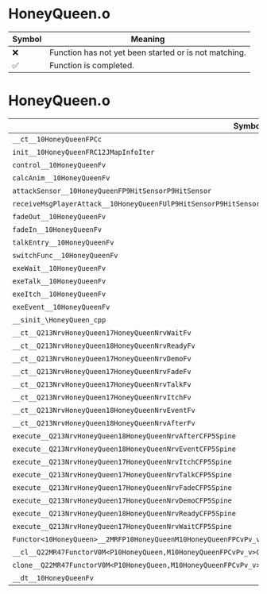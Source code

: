 # HoneyQueen.o
| Symbol | Meaning 
| ------------- | ------------- 
| :x: | Function has not yet been started or is not matching. 
| :white_check_mark: | Function is completed. 


# HoneyQueen.o
| Symbol | Decompiled? |
| ------------- | ------------- |
| `__ct__10HoneyQueenFPCc` | :x: |
| `init__10HoneyQueenFRC12JMapInfoIter` | :x: |
| `control__10HoneyQueenFv` | :x: |
| `calcAnim__10HoneyQueenFv` | :x: |
| `attackSensor__10HoneyQueenFP9HitSensorP9HitSensor` | :x: |
| `receiveMsgPlayerAttack__10HoneyQueenFUlP9HitSensorP9HitSensor` | :x: |
| `fadeOut__10HoneyQueenFv` | :x: |
| `fadeIn__10HoneyQueenFv` | :x: |
| `talkEntry__10HoneyQueenFv` | :x: |
| `switchFunc__10HoneyQueenFv` | :x: |
| `exeWait__10HoneyQueenFv` | :x: |
| `exeTalk__10HoneyQueenFv` | :x: |
| `exeItch__10HoneyQueenFv` | :x: |
| `exeEvent__10HoneyQueenFv` | :x: |
| `__sinit_\HoneyQueen_cpp` | :x: |
| `__ct__Q213NrvHoneyQueen17HoneyQueenNrvWaitFv` | :x: |
| `__ct__Q213NrvHoneyQueen18HoneyQueenNrvReadyFv` | :x: |
| `__ct__Q213NrvHoneyQueen17HoneyQueenNrvDemoFv` | :x: |
| `__ct__Q213NrvHoneyQueen17HoneyQueenNrvFadeFv` | :x: |
| `__ct__Q213NrvHoneyQueen17HoneyQueenNrvTalkFv` | :x: |
| `__ct__Q213NrvHoneyQueen17HoneyQueenNrvItchFv` | :x: |
| `__ct__Q213NrvHoneyQueen18HoneyQueenNrvEventFv` | :x: |
| `__ct__Q213NrvHoneyQueen18HoneyQueenNrvAfterFv` | :x: |
| `execute__Q213NrvHoneyQueen18HoneyQueenNrvAfterCFP5Spine` | :x: |
| `execute__Q213NrvHoneyQueen18HoneyQueenNrvEventCFP5Spine` | :x: |
| `execute__Q213NrvHoneyQueen17HoneyQueenNrvItchCFP5Spine` | :x: |
| `execute__Q213NrvHoneyQueen17HoneyQueenNrvTalkCFP5Spine` | :x: |
| `execute__Q213NrvHoneyQueen17HoneyQueenNrvFadeCFP5Spine` | :x: |
| `execute__Q213NrvHoneyQueen17HoneyQueenNrvDemoCFP5Spine` | :x: |
| `execute__Q213NrvHoneyQueen18HoneyQueenNrvReadyCFP5Spine` | :x: |
| `execute__Q213NrvHoneyQueen17HoneyQueenNrvWaitCFP5Spine` | :x: |
| `Functor<10HoneyQueen>__2MRFP10HoneyQueenM10HoneyQueenFPCvPv_v_Q22MR47FunctorV0M<P10HoneyQueen,M10HoneyQueenFPCvPv_v>` | :x: |
| `__cl__Q22MR47FunctorV0M<P10HoneyQueen,M10HoneyQueenFPCvPv_v>CFv` | :x: |
| `clone__Q22MR47FunctorV0M<P10HoneyQueen,M10HoneyQueenFPCvPv_v>CFP7JKRHeap` | :x: |
| `__dt__10HoneyQueenFv` | :x: |
